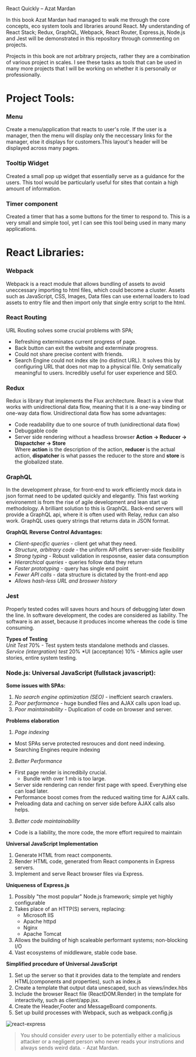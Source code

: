 React Quickly – Azat Mardan

In this book Azat Mardan had managed to walk me through the core concepts, eco system tools and libraries around React. My understanding of React Stack; Redux, GraphQL, Webpack, React Router, Express.js, Node.js and Jest will be demonstrated in this repository through commenting on projects.

Projects in this book are not arbitrary projects, rather they are a combination of various project in scales. I see these tasks as tools that can be used in many more projects that I will be working on whether it is personally or professionally.

# Project Tools:
### Menu
Create a menu/application that reacts to user's role. If the user is a manager, then the menu will display only the neccessary links for the manager, else it displays for customers.This layout's header will be displayed across many pages.

### Tooltip Widget
Created a small pop up widget that essentially serve as a guidance for the users. This tool would be particularly useful for sites that contain a high amount of information.

### Timer component
Created a timer that has a some buttons for the timer to respond to. This is a very small and simple tool, yet I can see this tool being used in many many applications.

# React Libraries:
### Webpack
Webpack is a react module that allows bundling of assets to avoid uneccessary importing to html files, which could become a cluster. Assets such as JavaScript, CSS, Images, Data files can use external loaders to load assets to entry file and then import only that single entry script to the html.  

### React Routing
URL Routing solves some crucial problems with SPA;
- Refreshing exterminates current progress of page.
- Back button can exit the website and exterminate progress.
- Could not share precise content with friends.
- Search Engine could not index site (no distinct URL).
It solves this by configuring URL that does not map to a physical file. Only sematically meaningful to users. Incredibly useful for user experience and SEO.

### Redux  
Redux is library that implements the Flux architecture. React is a view that works with unidirectional data flow, meaning that it is a one-way binding or one-way data flow. Unidirectional data flow has some advantages:
- Code readability due to one source of truth (unidirectional data flow)
- Debuggable code 
- Server side rendering without a headless browser
**Action -> Reducer -> Dispactcher -> Store**  
Where **action** is the description of the action, **reducer** is the actual action, **dispatcher** is what passes the reducer to the store and **store** is the globalized state.  
 
### GraphQL
In the development phrase, for front-end to work efficiently mock data in json format need to be updated quickly and elegantly. This fast working environemnt is from the rise of agile development and lean start up methodology. A brilliant solution to this is GraphQL. Back-end servers will provide a GraphQL api, where it is often used with Relay, redux can also work. GraphQL uses query strings that returns data in JSON format.  

**GraphQL Reverse Control Advantages:**  
- *Client-specific queries* - client get what they need.
- *Structure, arbitrary code* - the uniform API offers server-side flexibility
- *Strong typing* - Robust validation in resposnse, easier data consumption
- *Hierarchical queries* - queries follow data they return
- *Faster prototyping* - query has single end point
- *Fewer API calls* - data structure is dictated by the front-end app
- *Allows hash-less URL and broswer history*
 
### Jest  
Properly tested codes will saves hours and hours of debugging later down the line. In software development, the codes are considered as liability. The software is an asset, because it produces income whereas the code is time consuming.  
 
**Types of Testing**  
*Unit Test* 70% - Test system tests standalone methods and classes.  
*Service (intergration) test* 20%
*UI (acceptance) 10% - Mimics agile user stories, entire system testing.

### Node.js: Universal JavaScript (fullstack javascript):  
**Some issues with SPAs:**
1. *No search engine optimization (SEO)* - ineffcient search crawlers.
2. *Poor performance* - huge bundled files and AJAX calls upon load up.
3. *Poor maintainability* - Duplication of code on browser and server.
 
**Problems elaboration**
1. *Page indexing*
- Most SPAs serve protected resrouces and dont need indexing.
- Searching Engines require indexing
 
2. *Better Performance*
- First page render is incredibily crucial.
    - Bundle with over 1 mb is too large.
- Server side rendering can render first page with speed. Everything else can load later.
- Performance boost comes from the reduced waiting time for AJAX calls.
- Preloading data and caching on server side before AJAX calls also helps.
 
3. *Better code maintainability*
- Code is a liability, the more code, the more effort required to maintain
 
 
**Universal JavaScript Implementation**
1. Generate HTML from react components.
2. Render HTML code, generated from React components in Express servers.
3. Implement and serve React browser files via Express.

**Uniqueness of Express.js**
1. Possibly "the most popular" Node.js framework; simple yet highly configurable
2. Takes place of an HTTP(S) servers, replacing:
    - Microsoft IIS
    - Apache httpd
    - Nginx
    - Apache Tomcat
3. Allows the building of high scaleable performant systems; non-blocking I/O
4. Vast ecosystems of middleware, stable code base.
 
**Simplified procedure of Universal JavaScript**
1. Set up the server so that it provides data to the template and renders HTML(components and properties), such as index.js
2. Create a template that output data unescaped, such as views/index.hbs
3. Include the browser React file (ReactDOM.Render) in the template for interactivity, such as client/app.jsx.
4. Create the Header,Footer and MessageBoard components.
5. Set up build processes with Webpack, such as webpack.config.js
 
![react-express](https://github.com/khongminhtn/studies-react/images/react-express.png)  
 
> You should consider *every* user to be potentially either a malicious attacker or a negligent person who never reads your instrutions and always sends weird data. - Azat Mardan.
